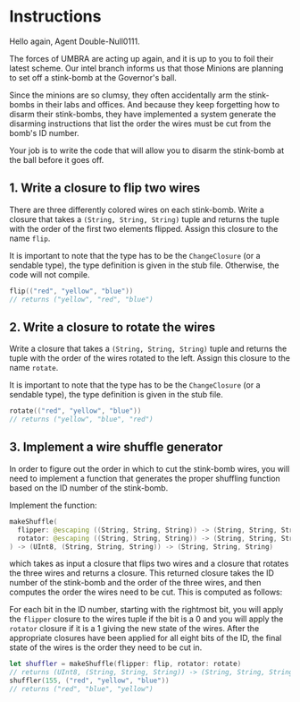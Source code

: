 # Instructions

Hello again, Agent Double-Null0111.

The forces of UMBRA are acting up again, and it is up to you to foil their latest scheme.
Our intel branch informs us that those Minions are planning to set off a stink-bomb at the Governor's ball.

Since the minions are so clumsy, they often accidentally arm the stink-bombs in their labs and offices.
And because they keep forgetting how to disarm their stink-bombs, they have implemented a system generate the disarming instructions that list the order the wires must be cut from the bomb's ID number.

Your job is to write the code that will allow you to disarm the stink-bomb at the ball before it goes off.

## 1. Write a closure to flip two wires

There are three differently colored wires on each stink-bomb.
Write a closure that takes a `(String, String, String)` tuple and returns the tuple with the order of the first two elements flipped.
Assign this closure to the name `flip`.

It is important to note that the type has to be the `ChangeClosure` (or a sendable type), the type definition is given in the stub file.
Otherwise, the code will not compile.

```swift
flip(("red", "yellow", "blue"))
// returns ("yellow", "red", "blue")
```

## 2. Write a closure to rotate the wires

Write a closure that takes a `(String, String, String)` tuple and returns the tuple with the order of the wires rotated to the left.
Assign this closure to the name `rotate`.

It is important to note that the type has to be the `ChangeClosure` (or a sendable type), the type definition is given in the stub file.

```swift
rotate(("red", "yellow", "blue"))
// returns ("yellow", "blue", "red")
```

## 3. Implement a wire shuffle generator

In order to figure out the order in which to cut the stink-bomb wires, you will need to implement a function that generates the proper shuffling function based on the ID number of the stink-bomb.

Implement the function:

```swift
makeShuffle(
  flipper: @escaping ((String, String, String)) -> (String, String, String),
  rotator: @escaping ((String, String, String)) -> (String, String, String)
) -> (UInt8, (String, String, String)) -> (String, String, String)
```

which takes as input a closure that flips two wires and a closure that rotates the three wires and returns a closure.
This returned closure takes the ID number of the stink-bomb and the order of the three wires, and then computes the order the wires need to be cut.
This is computed as follows:

For each bit in the ID number, starting with the rightmost bit, you will apply the `flipper` closure to the wires tuple if the bit is a 0 and you will apply the `rotator` closure if it is a 1 giving the new state of the wires.
After the appropriate closures have been applied for all eight bits of the ID, the final state of the wires is the order they need to be cut in.

```swift
let shuffler = makeShuffle(flipper: flip, rotator: rotate)
// returns (UInt8, (String, String, String)) -> (String, String, String)
shuffler(155, ("red", "yellow", "blue"))
// returns ("red", "blue", "yellow")
```
